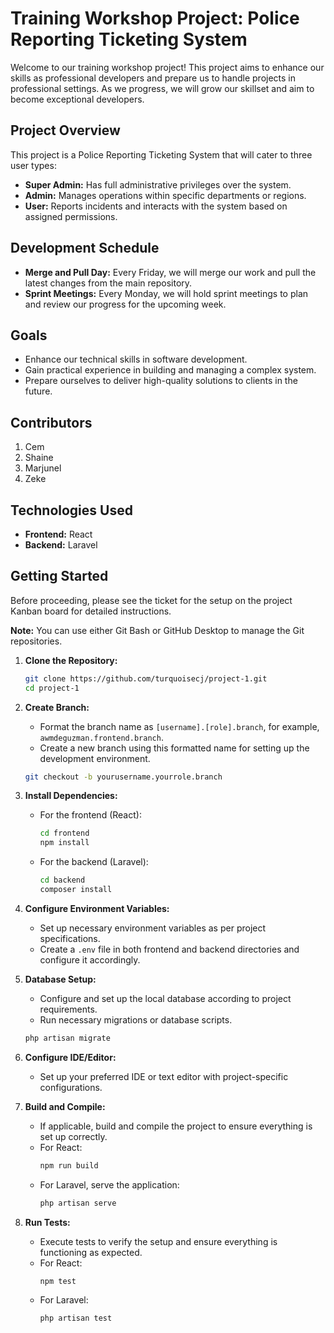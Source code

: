 # Training Workshop Project: Police Reporting Ticketing System

Welcome to our training workshop project! This project aims to enhance our skills as professional developers and prepare us to handle projects in professional settings. As we progress, we will grow our skillset and aim to become exceptional developers.

## Project Overview

This project is a Police Reporting Ticketing System that will cater to three user types:

- **Super Admin:** Has full administrative privileges over the system.
- **Admin:** Manages operations within specific departments or regions.
- **User:** Reports incidents and interacts with the system based on assigned permissions.

## Development Schedule

- **Merge and Pull Day:** Every Friday, we will merge our work and pull the latest changes from the main repository.
- **Sprint Meetings:** Every Monday, we will hold sprint meetings to plan and review our progress for the upcoming week.

## Goals

- Enhance our technical skills in software development.
- Gain practical experience in building and managing a complex system.
- Prepare ourselves to deliver high-quality solutions to clients in the future.

## Contributors

1. Cem
2. Shaine
3. Marjunel
4. Zeke

## Technologies Used

- **Frontend:** React
- **Backend:** Laravel

## Getting Started

Before proceeding, please see the ticket for the setup on the project Kanban board for detailed instructions.

**Note:** You can use either Git Bash or GitHub Desktop to manage the Git repositories.

1. **Clone the Repository:**
   ```bash
   git clone https://github.com/turquoisecj/project-1.git
   cd project-1
   ```

2. **Create Branch:**
   - Format the branch name as `[username].[role].branch`, for example, `awmdeguzman.frontend.branch`.
   - Create a new branch using this formatted name for setting up the development environment.
   ```bash
   git checkout -b yourusername.yourrole.branch
   ```

3. **Install Dependencies:**
   - For the frontend (React):
     ```bash
     cd frontend
     npm install
     ```
   - For the backend (Laravel):
     ```bash
     cd backend
     composer install
     ```

4. **Configure Environment Variables:**
   - Set up necessary environment variables as per project specifications.
   - Create a `.env` file in both frontend and backend directories and configure it accordingly.

5. **Database Setup:**
   - Configure and set up the local database according to project requirements.
   - Run necessary migrations or database scripts.
   ```bash
   php artisan migrate
   ```

6. **Configure IDE/Editor:**
   - Set up your preferred IDE or text editor with project-specific configurations.

7. **Build and Compile:**
   - If applicable, build and compile the project to ensure everything is set up correctly.
   - For React:
     ```bash
     npm run build
     ```
   - For Laravel, serve the application:
     ```bash
     php artisan serve
     ```

8. **Run Tests:**
   - Execute tests to verify the setup and ensure everything is functioning as expected.
   - For React:
     ```bash
     npm test
     ```
   - For Laravel:
     ```bash
     php artisan test
     ```
